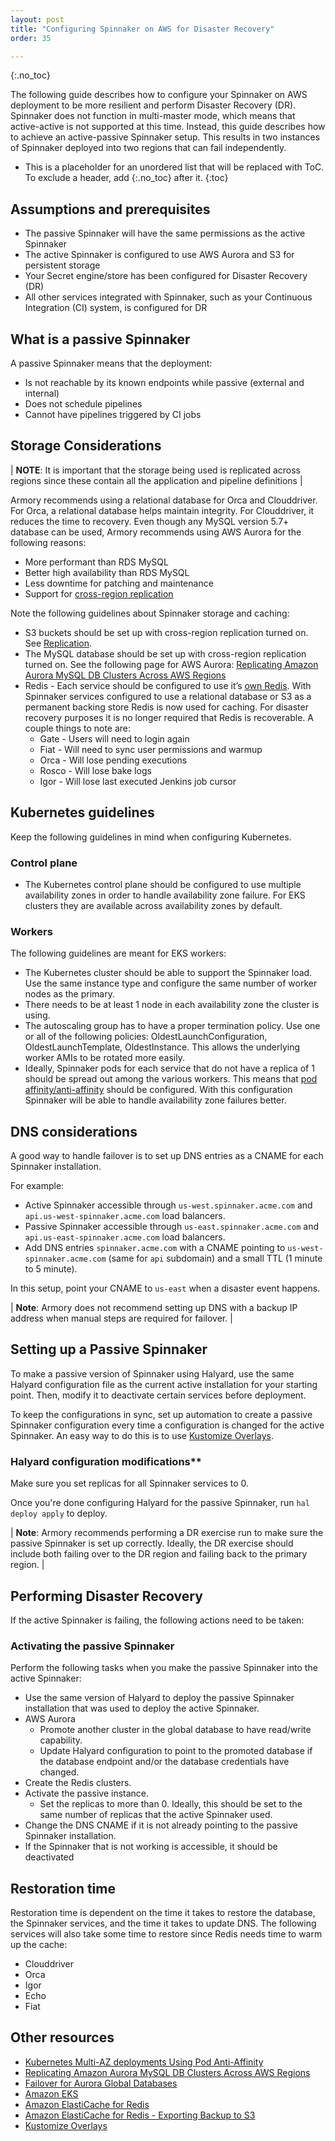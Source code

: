 ```yaml
---
layout: post
title: "Configuring Spinnaker on AWS for Disaster Recovery"
order: 35

---
```


{:.no_toc}

The following guide describes how to configure your Spinnaker on AWS deployment to be more resilient and perform Disaster Recovery (DR). Spinnaker does not function in multi-master mode, which means that active-active is not supported at this time. Instead, this guide describes how to achieve an active-passive Spinnaker setup. This results in two instances of Spinnaker deployed into two regions that can fail independently.

* This is a placeholder for an unordered list that will be replaced with ToC. To exclude a header, add {:.no_toc} after it.
{:toc}

## Assumptions and prerequisites
- The passive Spinnaker will have the same permissions as the active Spinnaker
- The active Spinnaker is configured to use AWS Aurora and S3 for persistent storage
- Your Secret engine/store has been configured for Disaster Recovery (DR)
- All other services integrated with Spinnaker, such as your Continuous Integration (CI) system, is configured for DR
  
## What is a passive Spinnaker

A passive Spinnaker means that the deployment: 

- Is not reachable by its known endpoints while passive (external and internal)
- Does not schedule pipelines
- Cannot have pipelines triggered by CI jobs

## Storage Considerations

| **NOTE**: It is important that the storage being used is replicated across regions since these contain all the application and pipeline definitions |

Armory recommends using a relational database for Orca and Clouddriver. For Orca, a relational database helps maintain integrity. For Clouddriver, it reduces the time to recovery. Even though any MySQL version 5.7+ database can be used, Armory recommends using AWS Aurora for the following reasons:

- More performant than RDS MySQL
- Better high availability than RDS MySQL
- Less downtime for patching and maintenance
- Support for [cross-region replication](https://docs.aws.amazon.com/AmazonRDS/latest/AuroraUserGuide/AuroraMySQL.Replication.CrossRegion.html)

Note the following guidelines about Spinnaker storage and caching: 

* S3 buckets should be set up with cross-region replication turned on. See [Replication](https://docs.aws.amazon.com/AmazonS3/latest/dev/replication.html). 
* The MySQL database should be set up with cross-region replication turned on. See the following page for AWS Aurora: [Replicating Amazon Aurora MySQL DB Clusters Across AWS Regions](https://docs.aws.amazon.com/AmazonRDS/latest/AuroraUserGuide/AuroraMySQL.Replication.CrossRegion.html)
* Redis - Each service should be configured to use it’s [own Redis](https://www.spinnaker.io/setup/productionize/caching/externalize-redis/#configure-per-service-redis). With Spinnaker services configured to use a relational database or S3 as a permanent backing store Redis is now used for caching. For disaster recovery purposes it is no longer required that Redis is recoverable. A couple things to note are: 
    - Gate - Users will need to login again
    - Fiat - Will need to sync user permissions and warmup
    - Orca - Will lose pending executions
    - Rosco - Will lose bake logs
    - Igor - Will lose last executed Jenkins job cursor

## Kubernetes guidelines 
Keep the following guidelines in mind when configuring Kubernetes.

### Control plane

* The Kubernetes control plane should be configured to use multiple availability zones in order to handle availability zone failure. For EKS clusters they are available across availability zones by default.
    

### Workers

The following guidelines are meant for EKS workers:

* The Kubernetes cluster should be able to support the Spinnaker load. Use the same instance type and configure the same number of worker nodes as the primary.
* There needs to be at least 1 node in each availability zone the cluster is using.
* The autoscaling group has to have a proper termination policy. Use one or all of the following policies: OldestLaunchConfiguration, OldestLaunchTemplate, OldestInstance. This allows the underlying worker AMIs to be rotated more easily.
* Ideally, Spinnaker pods for each service that do not have a replica of 1 should be spread out among the various workers. This means that [pod affinity/anti-affinity](https://blog.verygoodsecurity.com/posts/kubernetes-multi-az-deployments-using-pod-anti-affinity/) should be configured. With this configuration Spinnaker will be able to handle availability zone failures better. 

## DNS considerations

A good way to handle failover is to set up DNS entries as a CNAME for each Spinnaker installation. 

For example: 

- Active Spinnaker accessible through `us-west.spinnaker.acme.com` and `api.us-west-spinnaker.acme.com` load balancers.
- Passive Spinnaker accessible through `us-east.spinnaker.acme.com` and `api.us-east-spinnaker.acme.com` load balancers.
- Add DNS entries `spinnaker.acme.com` with a CNAME pointing to `us-west-spinnaker.acme.com` (same for `api` subdomain) and a small TTL (1 minute to 5 minute). 

In this setup, point your CNAME to `us-east` when a disaster event happens.

| **Note**: Armory does not recommend setting up DNS with a backup IP address when manual steps are required for failover. |

## Setting up a Passive Spinnaker 

To make a passive version of Spinnaker using Halyard, use the same Halyard configuration file as the current active installation for your starting point. Then, modify it to deactivate certain services before deployment. 

To keep the configurations in sync, set up automation to create a passive Spinnaker configuration every time a configuration is changed for the active Spinnaker. An easy way to do this is to use [Kustomize Overlays](https://www.mirantis.com/blog/introduction-to-kustomize-part-2-overriding-values-with-overlays/).

### Halyard configuration modifications**

Make sure you set replicas for all Spinnaker services to 0.

Once you're done configuring Halyard for the passive Spinnaker, run `hal deploy apply` to deploy.

| **Note**: Armory recommends performing a DR exercise run to make sure the passive Spinnaker is set up correctly. Ideally, the DR exercise should include both failing over to the DR region and failing back to the primary region. |

## Performing Disaster Recovery

If the active Spinnaker is failing, the following actions need to be taken:

### Activating the passive Spinnaker

Perform the following tasks when you make the passive Spinnaker into the active Spinnaker:

* Use the same version of Halyard to deploy the passive Spinnaker installation that was used to deploy the active Spinnaker.
* AWS Aurora
    * Promote another cluster in the global database to have read/write capability. 
    * Update Halyard configuration to point to the promoted database if the database endpoint and/or the database credentials have changed.
* Create the Redis clusters.
* Activate the passive instance.
    * Set the replicas to more than 0. Ideally, this should be set to the same number of replicas that the active Spinnaker used.
* Change the DNS CNAME if it is not already pointing to the passive Spinnaker installation.
* If the Spinnaker that is not working is accessible, it should be deactivated

## Restoration time

Restoration time is dependent on the time it takes to restore the database, the Spinnaker services, and the time it takes to update DNS. The following services will also take some time to restore since Redis needs time to warm up the cache:

- Clouddriver
- Orca
- Igor
- Echo
- Fiat 
  
## Other resources
- [Kubernetes Multi-AZ deployments Using Pod Anti-Affinity](https://blog.verygoodsecurity.com/posts/kubernetes-multi-az-deployments-using-pod-anti-affinity/) 
- [Replicating Amazon Aurora MySQL DB Clusters Across AWS Regions](https://docs.aws.amazon.com/AmazonRDS/latest/AuroraUserGuide/AuroraMySQL.Replication.CrossRegion.html)
- [Failover for Aurora Global Databases](https://docs.aws.amazon.com/AmazonRDS/latest/AuroraUserGuide/aurora-global-database.html#aurora-global-database-failover)
- [Amazon EKS](https://docs.aws.amazon.com/eks/index.html)
- [Amazon ElastiCache for Redis](https://docs.aws.amazon.com/AmazonElastiCache/latest/red-ug/index.html)
- [Amazon ElastiCache for Redis - Exporting Backup to S3](https://docs.aws.amazon.com/AmazonElastiCache/latest/red-ug/backups-exporting.html)
- [Kustomize Overlays](https://www.mirantis.com/blog/introduction-to-kustomize-part-2-overriding-values-with-overlays/)

